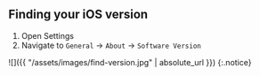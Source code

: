 
## Finding your iOS version

1. Open Settings
1. Navigate to `General` -> `About` -> `Software Version`
  
![]({{ "/assets/images/find-version.jpg" | absolute_url }})
{:.notice}